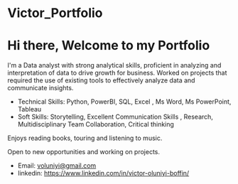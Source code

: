 # Victor_Portfolio
# Hi there, Welcome to my Portfolio

I'm a Data analyst with strong analytical skills, proficient in analyzing and interpretation of data to drive growth for business.
Worked on projects that required the use of existing tools to effectively analyze data and communicate insights.

* Technical Skills: Python, PowerBI, SQL, Excel , Ms Word, Ms PowerPoint, Tableau
* Soft Skills: Storytelling, Excellent Communication Skills , Research, Multidisciplinary Team Collaboration, Critical thinking


Enjoys reading books, touring and listening to music.

Open to new opportunities and working on projects.

* Email: voluniyi@gmail.com
* linkedin: https://www.linkedin.com/in/victor-oluniyi-boffin/
